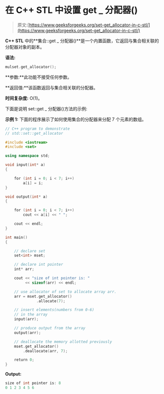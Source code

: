 # 在 C++ STL 中设置 get _ 分配器()

> 原文:[https://www.geeksforgeeks.org/set-get_allocator-in-c-stl/](https://www.geeksforgeeks.org/set-get_allocator-in-c-stl/)

**C++ STL** 中的**集合::get _ 分配器()**是一个内置函数，它返回与集合相关联的分配器对象的副本。

**语法:**

```cpp
mulset.get_allocator();
```

**参数:**此功能不接受任何参数。

**返回值:**该函数返回与集合相关联的分配器。

**时间复杂度:** O(1)。

下面是说明 set::get _ 分配器()方法的示例:

**示例 1:** 下面的程序展示了如何使用集合的分配器来分配 7 个元素的数组。

```cpp
// C++ program to demonstrate
// std::set::get_allocator

#include <iostream>
#include <set>

using namespace std;

void input(int* a)
{

    for (int i = 0; i < 7; i++)
        a[i] = i;
}

void output(int* a)
{

    for (int i = 0; i < 7; i++)
        cout << a[i] << " ";

    cout << endl;
}

int main()
{

    // declare set
    set<int> mset;

    // declare int pointer
    int* arr;

    cout << "size of int pointer is: "
         << sizeof(arr) << endl;

    // use allocator of set to allocate array arr.
    arr = mset.get_allocator()
              .allocate(7);

    // insert elements(numbers from 0-6)
    // in the array
    input(arr);

    // produce output from the array
    output(arr);

    // deallocate the memory allotted previously
    mset.get_allocator()
        .deallocate(arr, 7);

    return 0;
}
```

**Output:**

```cpp
size of int pointer is: 8
0 1 2 3 4 5 6

```